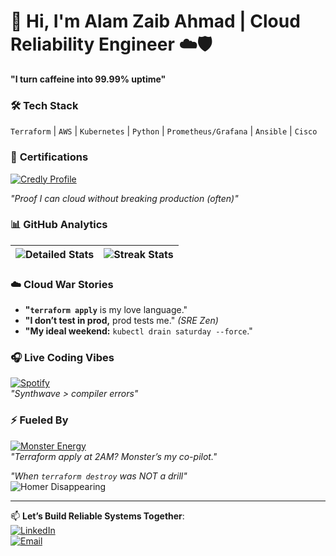 # 👋 Hi, I'm Alam Zaib Ahmad | Cloud Reliability Engineer ☁️🛡️  

**"I turn caffeine into 99.99% uptime"**  

### 🛠️ **Tech Stack**  
`Terraform` | `AWS` | `Kubernetes` | `Python` | `Prometheus/Grafana` | `Ansible` | `Cisco`  

### 📜 **Certifications**  
[![Credly Profile](https://img.shields.io/badge/-View_all_my_badges-FF6B00?logo=credly&logoColor=white)](https://www.credly.com/users/alam-zaib-ahmad)

*"Proof I can cloud without breaking production (often)"*  

### 📊 **GitHub Analytics**  
| ![Detailed Stats](https://github-readme-stats.vercel.app/api?username=SREAlam&show_icons=true&theme=radical&hide_border=true&include_all_commits=true&count_private=true&hide=issues) | ![Streak Stats](https://streak-stats.demolab.com?user=SREAlam&theme=radical&hide_border=true) |  
|-----------------------------------------------------------------------------------------------------------------------|----------------------------------------------------------------------------------------------|  

### ☁️ **Cloud War Stories**  
- **"`terraform apply`** is my love language."  
- **"I don’t test in prod,** prod tests me." *(SRE Zen)*  
- **"My ideal weekend:** `kubectl drain saturday --force`."  

 ### 🎧 **Live Coding Vibes**  
[![Spotify](https://img.shields.io/badge/-Current_Playlist-1DB954?logo=spotify)](https://open.spotify.com/user/73jlo6ahduutlscm3hbxbg7zf)  
*"Synthwave > compiler errors"*  

### ⚡ **Fueled By**  
[![Monster Energy](https://img.shields.io/badge/-Monster_Ultra™-000000?logo=monster&logoColor=white)](https://www.monsterenergy.com/)  
*"Terraform apply at 2AM? Monster’s my co-pilot."*  

*"When `terraform destroy` was NOT a drill"*  
![Homer Disappearing](https://media.giphy.com/media/12XMGIWtrHBl5e/giphy.gif)  

---
📫 **Let’s Build Reliable Systems Together**:  
[![LinkedIn](https://img.shields.io/badge/-LinkedIn-0077B5?logo=linkedin)](https://www.linkedin.com/in/alam-ahmed-133360291/)  
[![Email](https://img.shields.io/badge/-Email-D14836?logo=gmail)](mailto:alamzaibahmad615@gmail.com)  
